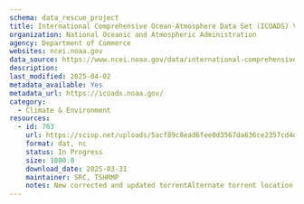```yaml
---
schema: data_rescue_project 
title: International Comprehensive Ocean-Atmosphere Data Set (ICOADS) V3
organization: National Oceanic and Atmospheric Administration
agency: Department of Commerce
websites: ncei.noaa.gov
data_source: https://www.ncei.noaa.gov/data/international-comprehensive-ocean-atmosphere/
description: 
last_modified: 2025-04-02
metadata_available: Yes
metadata_url: https://icoads.noaa.gov/
category:
  - Climate & Environment 
resources:
  - id: 703
    url: https://sciop.net/uploads/5acf89c8ead6fee0d3567da636ce2357cd4dc135
    format: dat, nc
    status: In Progress
    size: 1800.0
    download_date: 2025-03-31
    maintainer: SRC, TSHRMP
    notes: New corrected and updated torrentAlternate torrent location https://academictorrents.com/details/5acf89c8ead6fee0d3567da636ce2357cd4dc135
---
```

